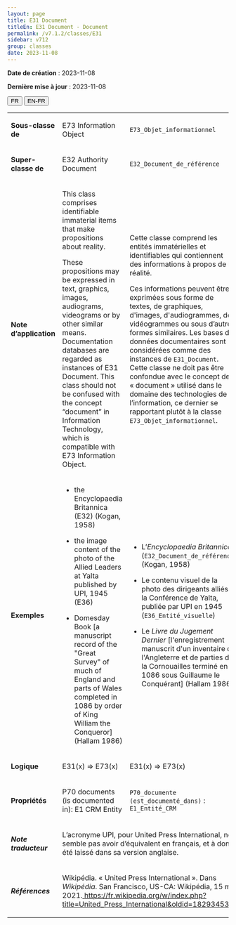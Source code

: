 ```yaml
---
layout: page
title: E31 Document
titleEn: E31 Document - Document
permalink: /v7.1.2/classes/E31
sidebar: v712
group: classes
date: 2023-11-08
---
```


**Date de création** : 2023-11-08

**Dernière mise à jour** : 2023-11-08

<div class="lang-buttons">
 <button id="fr" class="activate">FR</button>
 <button id="en-fr">EN-FR</button>
</div>

<table>
<tbody>
<tr>
<td><strong>Sous-classe de</strong></td>
<td class="en">
<p>E73 Information Object</p>
</td>
<td>
<p><code class="language-plaintext highlighter-rouge">E73_Objet_informationnel</code></p>
</td>
</tr>
<tr>
<td><strong>Super-classe de</strong></td>
<td class="en">
<p>E32 Authority Document</p>
</td>
<td>
<p><code class="language-plaintext highlighter-rouge">E32_Document_de_référence</code></p>
</td>
</tr>
<tr>
<td><strong>Note d’application</strong></td>
<td class="en">
<p>This class comprises identifiable immaterial items that make propositions about reality.</p>
<p>These propositions may be expressed in text, graphics, images, audiograms, videograms or by other similar means. Documentation databases are regarded as instances of E31 Document. This class should not be confused with the concept “document” in Information Technology, which is compatible with E73 Information Object.</p>
</td>
<td>
<p>Cette classe comprend les entités immatérielles et identifiables qui contiennent des informations à propos de la réalité.</p>
<p>Ces informations peuvent être exprimées sous forme de textes, de graphiques, d'images, d'audiogrammes, de vidéogrammes ou sous d’autres formes similaires. Les bases de données documentaires sont considérées comme des instances de <code class="language-plaintext highlighter-rouge">E31_Document</code>. Cette classe ne doit pas être confondue avec le concept de « document » utilisé dans le domaine des technologies de l’information, ce dernier se rapportant plutôt à la classe <code class="language-plaintext highlighter-rouge">E73_Objet_informationnel</code>.</p>
</td>
</tr>
<tr>
<td><strong>Exemples</strong></td>
<td class="en">
<ul>
<li><p>the Encyclopaedia Britannica (E32) (Kogan, 1958)</p>
</li>
<li><p>the image content of the photo of the Allied Leaders at Yalta published by UPI, 1945 (E36)</p>
</li>
<li><p>Domesday Book [a manuscript record of the "Great Survey" of much of England and parts of Wales completed in 1086 by order of King William the Conqueror] (Hallam 1986)</p>
</li>
</ul>
</td>
<td>
<ul>
<li><p>L’<em>Encyclopaedia Britannica</em> (<code class="language-plaintext highlighter-rouge">E32_Document_de_référence</code>) (Kogan, 1958)</p>
</li>
<li><p>Le contenu visuel de la photo des dirigeants alliés à la Conférence de Yalta, publiée par UPI en 1945 (<code class="language-plaintext highlighter-rouge">E36_Entité_visuelle</code>)</p>
</li>
<li><p>Le <em>Livre du Jugement Dernier</em> [l'enregistrement manuscrit d'un inventaire de l'Angleterre et de parties de la Cornouailles terminé en 1086 sous Guillaume le Conquérant] (Hallam 1986)</p>
</li>
</ul>
</td>
</tr>
<tr>
<td><strong>Logique</strong></td>
<td class="en">
<p>E31(x) ⇒ E73(x)</p>
</td>
<td>
<p>E31(x) ⇒ E73(x)</p>
</td>
</tr>
<tr>
<td><strong>Propriétés</strong></td>
<td class="en">
<p>P70 documents (is documented in): E1 CRM Entity</p>
</td>
<td>
<p><code class="language-plaintext highlighter-rouge">P70_documente (est_documenté_dans)</code> : <code class="language-plaintext highlighter-rouge">E1_Entité_CRM</code></p>
</td>
</tr>
<tr>
<td><strong><em>Note traducteur</em></strong></td>
<td colspan="2">
<p>L’acronyme UPI, pour United Press International, ne semble pas avoir d’équivalent en français, et à donc été laissé dans sa version anglaise.</p>
</td>
</tr>
<tr>
<td><strong><em>Références</em></strong></td>
<td colspan="2">
<p>Wikipédia. « United Press International ». Dans <em>Wikipédia</em>. San Francisco, US-CA: Wikipédia, 15 mai 2021.<a href="https://fr.wikipedia.org/w/index.php?title=United_Press_International&oldid=182934531"><span class="underline"> </span></a><a href="https://fr.wikipedia.org/w/index.php?title=United_Press_International&oldid=182934531"><span class="underline">https://fr.wikipedia.org/w/index.php?title=United_Press_International&oldid=182934531</span></a>.</p>
</td>
</tr>
</tbody>
</table>
